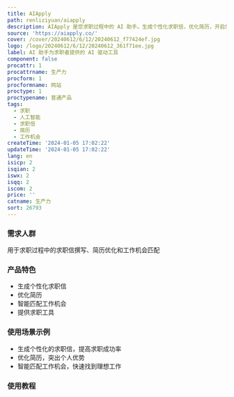 ```yaml
---
title: AIApply
path: renliziyuan/aiapply
description: AIApply 是您求职过程中的 AI 助手。生成个性化求职信，优化简历，开启您成功之旅。
source: 'https://aiapply.co/'
cover: /cover/20240612/6/12/20240612_f77424ef.jpg
logo: /logo/20240612/6/12/20240612_361f71ee.jpg
label: AI 助手为求职者提供的 AI 驱动工具
component: false
procattr: 1
procattrname: 生产力
procform: 1
procformname: 网站
proctype: 1
proctypename: 普通产品
tags:
  - 求职
  - 人工智能
  - 求职信
  - 简历
  - 工作机会
createTime: '2024-01-05 17:02:22'
updateTime: '2024-01-05 17:02:22'
lang: en
isicp: 2
isqian: 2
iswx: 2
isqq: 2
iscom: 2
price: ''
catname: 生产力
sort: 26793
---
```




### 需求人群
用于求职过程中的求职信撰写、简历优化和工作机会匹配

### 产品特色
- 生成个性化求职信
- 优化简历
- 智能匹配工作机会
- 提供求职工具

### 使用场景示例
- 生成个性化的求职信，提高求职成功率
- 优化简历，突出个人优势
- 智能匹配工作机会，快速找到理想工作

### 使用教程


  
